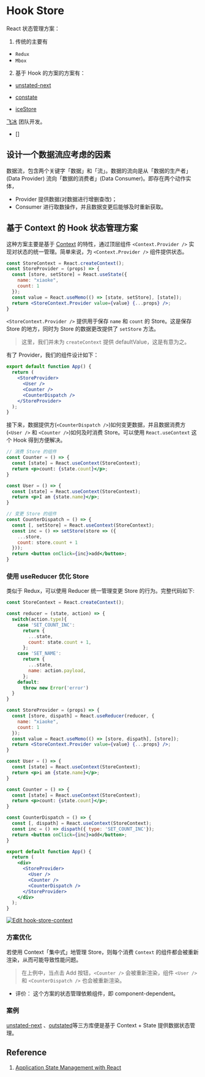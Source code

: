 # Hook Store

React 状态管理方案：

1. 传统的主要有

+ `Redux`
+ `Mbox`

2. 基于 Hook 的方案的方案有：

+ [unstated-next](https://github.com/jamiebuilds/unstated-next)

+ [constate](https://github.com/diegohaz/constate)

+ [iceStore](https://github.com/ice-lab/icestore)

[飞冰](https://ice.alibaba-inc.com/) 团队开发。

+ []

## 设计一个数据流应考虑的因素

数据流，包含两个关键字「数据」和「流」。数据的流向是从「数据的生产者」(Data Provider) 流向「数据的消费者」(Data Consumer)。即存在两个动作实体，

+ Provider 提供数据(对数据进行增删查改)；
+ Consumer 进行取数操作，并且数据变更后能够及时重新获取。

## 基于 Context 的 Hook 状态管理方案

这种方案主要是基于 [Context](https://reactjs.org/docs/context.html) 的特性，通过顶层组件 `<Context.Provider />` 实现对状态的统一管理。简单来说，为 `<Context.Provider />` 组件提供状态。

```jsx
const StoreContext = React.createContext();
const StoreProvider = (props) => {
  const [store, setStore] = React.useState({
    name: "xiaoke",
    count: 1
  });
  const value = React.useMemo(() => [state, setStore], [state]);
  return <StoreContext.Provider value={value} {...props} />;
}
```

`<StoreContext.Provider />` 提供用于保存 `name` 和 `count` 的 Store。这是保存 Store 的地方，同时为 Store 的数据更改提供了 `setStore` 方法。

> 这里，我们并未为 `createContext` 提供 defaultValue，这是有意为之。

有了 Provider，我们的组件设计如下：

```jsx
export default function App() {
  return (
    <StoreProvider>
      <User />
      <Counter />
      <CounterDispatch />
    </StoreProvider>
  );
}
```

接下来，数据提供方(`<CounterDispatch />`)如何变更数据，并且数据消费方(`<User />` 和 `<Counter />`)如何及时消费 Store。可以使用 `React.useContext` 这个 Hook 得到方便解决。

```jsx
// 消费 Store 的组件
const Counter = () => {
  const [state] = React.useContext(StoreContext);
  return <p>count: {state.count}</p>;
}

const User = () => {
  const [state] = React.useContext(StoreContext);
  return <p>I am {state.name}</p>;
}

// 变更 Store 的组件
const CounterDispatch = () => {
  const [, setStore] = React.useContext(StoreContext);
  const inc = () => setStore(store => ({
    ...store,
    count: store.count + 1
  }));
  return <button onClick={inc}>add</button>;
}
```

### 使用 useReducer 优化 Store

类似于 Redux，可以使用 Reducer 统一管理变更 Store 的行为。完整代码如下:

```jsx
const StoreContext = React.createContext();

const reducer = (state, action) => {
  switch(action.type){
    case 'SET_COUNT_INC':
      return {
        ...state,
        count: state.count + 1,
      };
    case 'SET_NAME':
      return {
        ...state,
        name: action.payload,
      };
    default:
      throw new Error('error')
  }
}

const StoreProvider = (props) => {
  const [store, dispath] = React.useReducer(reducer, {
    name: "xiaoke",
    count: 1
  });
  const value = React.useMemo(() => [store, dispath], [store]);
  return <StoreContext.Provider value={value} {...props} />;
}

const User = () => {
  const [state] = React.useContext(StoreContext);
  return <p>i am {state.name}</p>;
}

const Counter = () => {
  const [state] = React.useContext(StoreContext);
  return <p>count: {state.count}</p>;
}

const CounterDispatch = () => {
  const [, dispath] = React.useContext(StoreContext);
  const inc = () => dispath({ type: 'SET_COUNT_INC'});
  return <button onClick={inc}>add</button>;
}

export default function App() {
  return (
    <div>
      <StoreProvider>
        <User />
        <Counter />
        <CounterDispatch />
      </StoreProvider>
    </div>
  );
}
```

[![Edit hook-store-context](https://codesandbox.io/static/img/play-codesandbox.svg)](https://codesandbox.io/s/hook-store-context-nvqbk?fontsize=14&hidenavigation=1&theme=dark)

### 方案优化

若使用 Context「集中式」地管理 Store，则每个消费 `Context` 的组件都会被重新渲染，从而可能导致性能问题。

> 在上例中，当点击 Add 按钮，`<Counter />` 会被重新渲染，组件 `<User />` 和 `<CounterDispatch />` 也会被重新渲染。

- 评价： 这个方案的状态管理依赖组件，即 component-dependent。

### 案例

[unstated-next](https://github.com/jamiebuilds/unstated-next) 、[outstated](https://github.com/yamalight/outstated)等三方库便是基于 Context + State 提供数据状态管理。

## Reference

1. [Application State Management with React](https://kentcdodds.com/blog/application-state-management-with-react)
